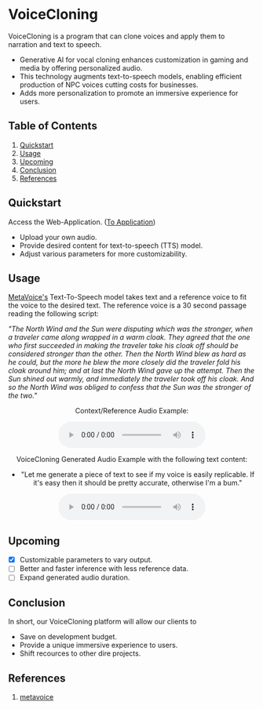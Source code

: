 # VoiceCloning

VoiceCloning is a program that can clone voices and apply them to narration and text to speech.

- Generative AI for vocal cloning enhances customization in gaming and media by offering personalized audio.
- This technology augments text-to-speech models, enabling efficient production of NPC voices cutting costs for businesses.
- Adds more personalization to promote an immersive experience for users.

## Table of Contents

1. [Quickstart](#quickstart)
2. [Usage](#usage)
3. [Upcoming](#upcoming)  
4. [Conclusion](#conclusion)
5. [References](#references)

## Quickstart

Access the Web-Application. ([To Application](http://34.125.211.65/))

- Upload your own audio.
- Provide desired content for text-to-speech (TTS) model.
- Adjust various parameters for more customizability.

## Usage

[MetaVoice's](https://github.com/metavoiceio/metavoice-src/tree/main?tab=readme-ov-file) Text-To-Speech model takes text and a reference voice to fit the voice to the desired text. The reference voice is a 30 second passage reading the following script:

*"The North Wind and the Sun were disputing which was the stronger, when a traveler came along wrapped in a warm cloak. They agreed that the one who first succeeded in making the traveler take his cloak off should be considered stronger than the other. Then the North Wind blew as hard as he could, but the more he blew the more closely did the traveler fold his cloak around him; and at last the North Wind gave up the attempt. Then the Sun shined out warmly, and immediately the traveler took off his cloak.
And so the North Wind was obliged to confess that the Sun was the stronger of the two."*

<!DOCTYPE html>
<html>
    <body>
        <center>
            <p>Context/Reference Audio Example:</p>
            <figure>
                <audio controls src="./sample/sample_input.wav"></audio>
            </figure>
            <p>VoiceCloning Generated Audio Example with the following text content:</p>
            <ul>
                <li>"Let me generate a piece of text to see if my voice is easily replicable. If it's easy then it should be pretty accurate, otherwise I'm a bum."</li>
            </ul>
            <figure>
                <audio controls src="./sample/sample_output.wav"></audio>
            </figure>
        </center>
    </body>
</html>

## Upcoming

- [x] Customizable parameters to vary output.
- [ ] Better and faster inference with less reference data.
- [ ] Expand generated audio duration.

## Conclusion

In short, our VoiceCloning platform will allow our clients to

- Save on development budget.
- Provide a unique immersive experience to users.
- Shift recources to other dire projects.

## References

1. [metavoice](https://github.com/metavoiceio/metavoice-src/tree/main)
